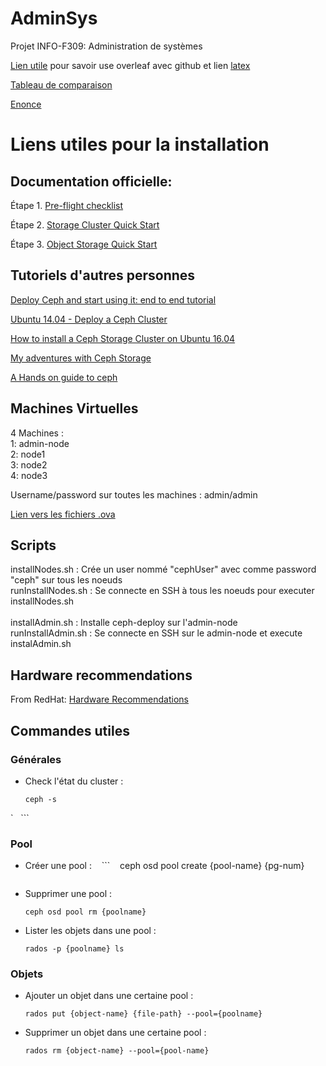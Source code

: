 # AdminSys
Projet INFO-F309: Administration de systèmes

[Lien utile](https://www.overleaf.com/help/230-how-do-i-push-a-new-project-to-overleaf-via-git#.WeT-VWi0OUl) pour savoir use overleaf avec github et lien [latex](https://www.overleaf.com/11636920fhhzbnhqydjz) 

[Tableau de comparaison](https://docs.google.com/document/d/168RMYuq4Ep0hAeY92o6pK7WYBCf9zQ5wtZTn307ikt0/edit?usp=sharing)

[Enonce](http://www.ulb.ac.be/di/algo/secollet/adminsys/projet.pdf)



# Liens utiles pour la installation

## Documentation officielle:

Étape 1. [Pre-flight checklist](http://docs.ceph.com/docs/master/start/quick-start-preflight/)

Étape 2. [Storage Cluster Quick Start](http://docs.ceph.com/docs/master/start/quick-ceph-deploy/)

Étape 3. [Object Storage Quick Start](http://docs.ceph.com/docs/master/start/quick-rgw/)


## Tutoriels d'autres personnes

[Deploy Ceph and start using it: end to end tutorial](https://blog.zhaw.ch/icclab/deploy-ceph-and-start-using-it-end-to-end-tutorial-installation-part-13/)

[Ubuntu 14.04 - Deploy a Ceph Cluster](http://blog.programster.org/ubuntu-14-04-deploy-a-ceph-cluster-part-1)

[How to install a Ceph Storage Cluster on Ubuntu 16.04](https://www.howtoforge.com/tutorial/how-to-install-a-ceph-cluster-on-ubuntu-16-04/)

[My adventures with Ceph Storage](https://www.virtualtothecore.com/en/adventures-ceph-storage-part-1-introduction/)

[A Hands on guide to ceph](https://alanxelsys.com/2016/05/04/a-hands-on-guide-to-ceph/)

## Machines Virtuelles 

4 Machines :<br />
1: admin-node <br />
2: node1 <br />
3: node2 <br />
4: node3 <br />

Username/password sur toutes les machines : admin/admin

[Lien vers les fichiers .ova](https://drive.google.com/open?id=1d3xU7Si4vHFo3O0_gkWn83QQp0W8w9pT)

## Scripts 
installNodes.sh : Crée un user nommé "cephUser" avec comme password "ceph" sur tous les noeuds<br />
runInstallNodes.sh : Se connecte en SSH à tous les noeuds pour executer installNodes.sh<br />
<br />
installAdmin.sh : Installe ceph-deploy sur l'admin-node<br />
runInstallAdmin.sh : Se connecte en SSH sur le admin-node et execute instalAdmin.sh<br />

## Hardware recommendations

From RedHat: [Hardware Recommendations](https://access.redhat.com/node/1499443/part-ii-networking-recommendations/)

## Commandes utiles

### Générales
*  Check l'état du cluster : 
    ```
    ceph -s
`   ```

### Pool
*  Créer une pool :
    ```
    ceph osd pool create {pool-name} {pg-num} 
    ```
*  Supprimer une pool :
    ```
    ceph osd pool rm {poolname} 
    ```
*  Lister les objets dans une pool :
    ```
    rados -p {poolname} ls 
    ```
   
### Objets
*  Ajouter un objet dans une certaine pool : 
    ```
    rados put {object-name} {file-path} --pool={poolname}
    ```
*  Supprimer un objet dans une certaine pool :
    ```
    rados rm {object-name} --pool={pool-name}
    ```




